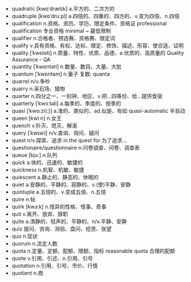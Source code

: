 - quadratic [kwɒˈdrætɪk] a.平方的、二次方的
- quadruple [kwɒˈdruːpl] a.四倍的、四重的、四方的、v.变为四倍、n.四倍   
- qualification n.资格、资历、学历、限定条件、资格证  professional qualification 专业资格  minimal ~ 最低限制
- qualifier n.合格者、预选赛、资格赛、限定词
- qualify v.具有资格、有权、达标、限定、修饰、描述、形容、使合适、证明
- quality [ˈkwɒləti] n.质量、特性、优质、品德、a.优质的、高质量的  Quality Assurance - QA
- quantity [ˈkwɒntəti] n.数量、数目、大量、大批
- quantum [ˈkwɒntəm] n.量子 复数: quanta
- quarrel n/v.争吵
- quarry n.采石场、猎物
- quarter n.四分之一、一刻钟、地区、v.把...四等份、给...提供食宿
- quarterly [ˈkwɔːtəli] a.每季的、季度的、按季的
- quasi [ˈkwɑːzi(ː)] a.准的、类似的、ad.似是、有如  quasi-automatic 半自动
- queen [kwiːn] n.女王
- quench v.扑灭、熄灭、解渴
- query [ˈkwɪəri] n/v.查询、询问、疑问
- quest n/v.探索、追求  in the quest for 为了追求...
- questionaire/questionnaire n.问卷调查、问卷、调查表
- queue [kjuː] n.队列
- quick a.快的、迅速的、敏捷的
- quickness n.机智、机敏、敏捷
- quiescent a.静止的、静态的、休眠的
- quiet a.安静的、平静的、寂静的、v.(使)平静、安静
- quintuple a.五倍的、v.变成五倍、n.五倍
- quire n.帖
- quirk [kwɜːk] n.怪异的性格、怪事、奇事
- quit v.离开、放弃、辞职
- quite a.清静的、轻声的、平静的、n/v.平静、安静
- quiz 提问、咨询、测验、盘问、挖苦、张望
- quo n.现状
- quorum n.法定人数
- quota n.定量、定额、配额、限额、指标  reasonable quota 合理的配额
- quote v.引用、引述、n.引用、引号
- quotation n.引用、引号、市价、行情
- quotient n.商